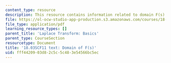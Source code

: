 ```yaml
---
content_type: resource
description: This resource contains information related to domain F(s).
file: https://ol-ocw-studio-app-production.s3.amazonaws.com/courses/18-03sc-differential-equations-fall-2011/fff4420903d82c5c5c483e54566bc5ec_MIT18_03SCF11_s27_2text.pdf
file_type: application/pdf
learning_resource_types: []
parent_title: 'Laplace Transform: Basics'
parent_type: CourseSection
resourcetype: Document
title: '18.03SCF11 text: Domain of F(s)'
uid: fff44209-03d8-2c5c-5c48-3e54566bc5ec
---
```

